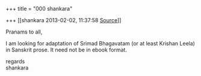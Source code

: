 +++
title = "000 shankara"

+++
[[shankara	2013-02-02, 11:37:58 [Source](https://groups.google.com/g/samskrita/c/Y7y3ZtnINMU)]]



Pranams to all,

  

I am looking for adaptation of Srimad Bhagavatam (or at least Krishan Leela) in Sanskrit prose. It need not be in ebook format.



regards  
shankara

